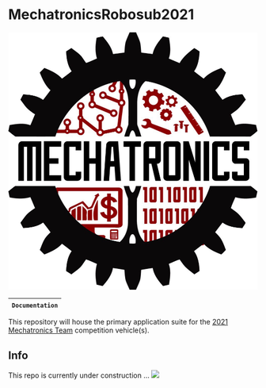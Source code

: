 # MechatronicsRobosub2021

<div align="center">
  <img src="mechatronics_logo.jpg">
</div>

**`Documentation`** |
------------------- |
This repository will house the primary application suite for the [2021 Mechatronics Team](https://www.sdsumechatronics.org/) competition vehicle(s).

## Info
This repo is currently under construction ... 
![](https://www.kindpng.com/picc/m/81-819689_monitoring-and-resolution-construction-worker-icon-png-transparent.png)

